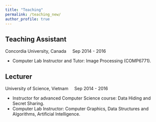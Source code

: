 ```yaml
---
title: "Teaching"
permalink: /teaching_new/
author_profile: true
---
```


## Teaching Assistant
  Concordia University, Canada &nbsp;&nbsp;&nbsp; Sep 2014 - 2016
  * Computer Lab Instructor and Tutor: Image Processing (COMP6771).

## Lecturer
  University of Science, Vietnam &nbsp;&nbsp;&nbsp; Sep 2014 - 2016
  * Instructor for advanced Computer Science course: Data Hiding and Secret Sharing.
  * Computer Lab Instructor: Computer Graphics, Data Structures and Algorithms, Artificial Intelligence.
